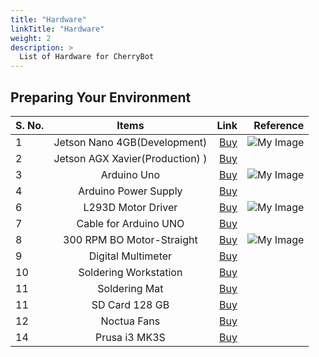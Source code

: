 ```yaml
---
title: "Hardware"
linkTitle: "Hardware"
weight: 2
description: >
  List of Hardware for CherryBot
---
```


## Preparing Your Environment

| S. No. |Items        |   Link        | Reference  |
| ------------- |:-------------:| -----:| -----:|
| 1 | Jetson Nano 4GB(Development)| [Buy](https://www.tannatechbiz.com/brand/nvidia/nvidia-development-board.html) | ![My Image](https://github.com/collabnix/cherrybot/blob/1d366e86a79a982c2cc551bc580f4201172cd0bc/content/en/docs/Getting%20started/jetsonnano1.png) |
| 2 | Jetson AGX Xavier(Production) ) | [Buy](https://www.tannatechbiz.com/brand/nvidia/nvidia-development-board.html) |  |
| 3 | Arduino Uno | [Buy](https://robu.in/product/original-arduino-uno-rev3/) | ![My Image](https://github.com/collabnix/cherrybot/blob/master/content/en/docs/Getting%20started/arduino.png)|
| 4 | Arduino Power Supply | [Buy](https://robu.in/product/orange-5v-3a-power-supply-adapter-charger-with-5-5mm-dc-plug/) | |
| 6 | L293D Motor Driver  | [Buy](https://robu.in/product/l298p-motor-driver-shield-for-arduino/) | ![My Image](https://github.com/collabnix/cherrybot/blob/master/content/en/docs/Getting%20started/MotorDriver.png) | 
| 7 | Cable for Arduino UNO | [Buy](https://robu.in/product/cable-for-arduino-uno-mega-usb-a-to-b-1m/) | | 
| 8 | 300 RPM BO Motor-Straight | [Buy](https://robu.in/product/300-rpm-bo-motor-straight/) | ![My Image](https://github.com/collabnix/cherrybot/blob/master/content/en/docs/Getting%20started/BOMotor.png)| 
| 9 | Digital Multimeter | [Buy](https://www.amazon.in/Fluke-106-Sized-Digital-Multimeter/) | | 
| 10 | Soldering Workstation | [Buy](https://sumitron.com/product/hakko-fx-801-soldering-station/) | |
| 11 | Soldering Mat | [Buy](https://www.amazon.in/Scout-Insulation-Silicone-Magnetic-Soldering/dp/B07W98FT6D/) | |
| 11 | SD Card 128 GB | [Buy](https://www.amazon.in/SanDisk-microSDXC-Memory-Adapter-SDSQUAR-128G-GN6MA/dp/B073JYC4XM/) | | 
| 12 | Noctua Fans | [Buy](https://www.primeabgb.com/online-price-reviews-india/nocuta-nf-a14-ippc-3000-pwm-140mm-pwm-aao-frame-technology-and-sso2-bearing-fan/) | | 13 | USB C Power Cable | [Buy]() | | 
| 14 | Prusa i3 MK3S | [Buy](https://shop.prusa3d.com/en/3d-printers/180-original-prusa-i3-mk3-kit.html) | | 


